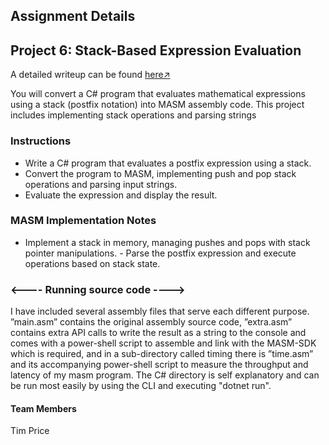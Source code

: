 ## Assignment Details
## Project 6: Stack-Based Expression Evaluation

A detailed writeup can be found [here↗](https://github.com/timmPrice/3371-Final/blob/43a42bcee563fce9676f1de6b68c7a0730b45f11/writeup.pdf)

You will convert a C# program that evaluates mathematical expressions using a stack (postfix notation) into MASM assembly code. This project includes implementing stack operations and parsing strings

### Instructions
- Write a C# program that evaluates a postfix expression using a stack.
- Convert the program to MASM, implementing push and pop stack operations and parsing input strings.
- Evaluate the expression and display the result.

### MASM Implementation Notes
- Implement a stack in memory, managing pushes and pops with stack pointer manipulations. - Parse the postfix expression and execute operations based on stack state.

### <---- Running source code ---->
I have included several assembly files that serve each different purpose. ”main.asm” contains the original assembly source code, ”extra.asm” contains extra API calls to write the result as a string to the console and comes with a power-shell script to assemble and link with the MASM-SDK which is required, and in a sub-directory called timing there is ”time.asm” and its accompanying power-shell script to measure the throughput and latency of my masm program. The C# directory is self explanatory and can be run most easily by using the CLI and executing "dotnet run".

#### Team Members
Tim Price

